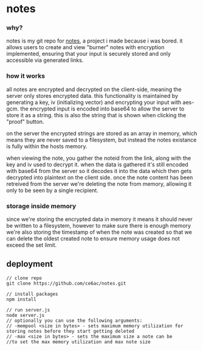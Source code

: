 # notes

### why?
notes is my git repo for [notes](https://notes.sebbe.com/), a project i made because i was bored.
it allows users to create and view "burner" notes with encryption implemented, ensuring that your input is securely stored and only accessible via generated links.

### how it works
all notes are encrypted and decrypted on the client-side, meaning the server only stores encrypted data.
this functionality is maintained by generating a key, iv (initializing vector) and encrypting your input with aes-gcm.
the encrypted input is encoded into base64 to allow the server to store it as a string. this is also the string that is shown when clicking the "proof" button.

on the server the encrypted strings are stored as an array in memory, which means they are never saved to a filesystem, but instead the notes existance is fully within the hosts memory.

when viewing the note, you gather the noteid from the link, along with the key and iv used to decrypt it.
when the data is gathered it's still encoded with base64 from the server so it decodes it into the data which then gets decrypted into plaintext on the client side.
once the note content has been retreived from the server we're deleting the note from memory, allowing it only to be seen by a single recipient.

### storage inside memory
since we're storing the encrypted data in memory it means it should never be written to a filesystem, however to make sure there is enough memory we're also storing the timestamp of when the note was created so that we can delete the oldest created note to ensure memory usage does not exceed the set limit.

## deployment
```
// clone repo
git clone https://github.com/ce6ac/notes.git

// install packages
npm install

// run server.js
node server.js 
// optionally you can use the following arguments:
// -mempool <size in bytes> - sets maximum memory utilization for storing notes before they start getting deleted
// -max <size in bytes> - sets the maximum size a note can be
//to set the max memory utilization and max note size
```

